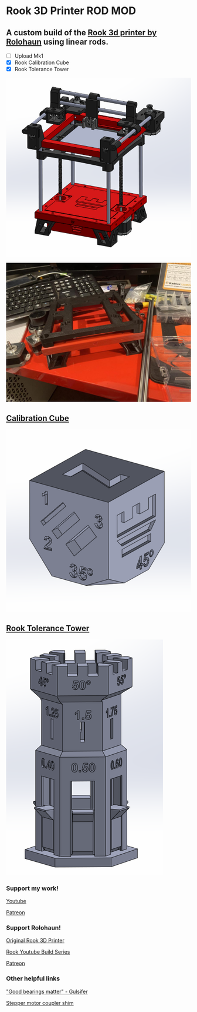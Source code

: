 # Rook 3D Printer ROD MOD

## A custom build of the [Rook 3d printer by Rolohaun](https://github.com/rolohaun/Rook) using linear rods.

- [ ] Upload Mk1
- [x] Rook Calibration Cube
- [x] Rook Tolerance Tower

![Rook_ROD_MOD_Render](/images/Rook_ROD_MOD1.png)

![Rook_Photo_Base](/images/Rook_ROD_MOD2.jpeg)


## [Calibration Cube](/Rook_Calibration_Cube/README.md)
![Picture of Calibration Cube](/Rook_Calibration_Cube/images/Calibration_Cube(1).png)

## [Rook Tolerance Tower](/Rook_Tolerance_Tower/README.md)
![Picture of Tolerance Tower](/Rook_Tolerance_Tower/TOLERANCE_TOWER.png)

### Support my work!
[Youtube](https://youtube.com/@Gulsifer)

[Patreon](https://www.patreon.com/Gulsifer)

### Support Rolohaun!
[Original Rook 3D Printer](https://github.com/rolohaun/Rook)

[Rook Youtube Build Series](https://www.youtube.com/playlist?list=PLypdl9fsWkKeaa7d5Pv2bP5feIVcw-To2)

[Patreon](https://www.patreon.com/rolohaun)

### Other helpful links
["Good bearings matter" - Gulsifer](https://youtube.com/shorts/artjsdZMutE?feature=share)

[Stepper motor coupler shim](https://youtube.com/shorts/1HFqnHeCGmc?feature=share)